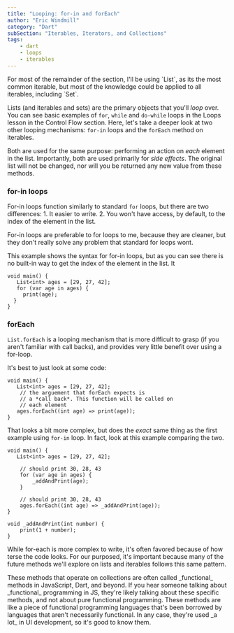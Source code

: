 ```yaml
---
title: "Looping: for-in and forEach"
author: "Eric Windmill"
category: "Dart"
subSection: "Iterables, Iterators, and Collections"
tags:
    - dart
    - loops
    - iterables
---
```


<div class='aside'>
For most of the remainder of the section, I'll be using `List`, as its the most common iterable, but most of the knowledge could be applied to all iterables, including `Set`. 
</div>

Lists (and iterables and sets) are the primary objects that you'll _loop_ over. You can see basic examples of `for`, `while` and `do-while` loops in the Loops lesson in the Control Flow section. Here, let's take a deeper look at two other looping mechanisms: `for-in` loops and the `forEach` method on iterables.

Both are used for the same purpose: performing an action on _each_ element in the list. Importantly, both are used primarily for _side effects_. The original list will not be changed, nor will you be returned any new value from these methods.  

### for-in loops

For-in loops function similarly to standard `for` loops, but there are two differences: 
    1. It easier to write. 
    2. You won't have access, by default, to the index of the element in the list.

For-in loops are preferable to for loops to me, because they are cleaner, but they don't really solve any problem that standard for loops wont.

This example shows the syntax for for-in loops, but as you can see there is no built-in way to get the index of the element in the list. It

```run-dartpad:theme-light:run-false:split-60
void main() {
   List<int> ages = [29, 27, 42];
   for (var age in ages) {
     print(age);
  }
}
```

### forEach

`List.forEach` is a looping mechanism that is more difficult to grasp (if you aren't familiar with call backs), and provides very little benefit over using a for-loop.

It's best to just look at some code:

```run-dartpad:theme-light:run-false:split-60
void main() {
   List<int> ages = [29, 27, 42];
    // the arguement that forEach expects is 
    // a *call back*. This function will be called on
    // each element
   ages.forEach((int age) => print(age));
}
```

That looks a bit more complex, but does the _exact_ same thing as the first example using `for-in` loop. In fact, look at this example comparing the two.


```run-dartpad:theme-light:run-false:split-60
void main() {
   List<int> ages = [29, 27, 42];
    
    // should print 30, 28, 43
    for (var age in ages) {
        _addAndPrint(age);
    }

    // should print 30, 28, 43
    ages.forEach((int age) => _addAndPrint(age));
}

void _addAndPrint(int number) {
    print(1 + number);
}
```

While for-each is more complex to write, it's often favored because of how terse the code looks. For our purposed, it's important because many of the future methods we'll explore on lists and iterables follows this same pattern. 

<div class='aside'>
These methods that operate on collections are often called _functional_ methods in JavaScript, Dart, and beyond. If you hear someone talking about _functional_ programming in JS, they're likely talking about these specific methods, and not about pure functional programming. These methods are like a piece of functional programming languages that's been borrowed by languages that aren't necessarily functional.
In any case, they're used _a lot_ in UI development, so it's good to know them. 
</div>

<!-- Gist
    - double each number and print it to the console
    <iframe style="height:400px;" src="https://dartpad.dev/embed-inline.html?id=39032eadecb31028079f55a35d32f45f&split=60&theme=dark"></iframe>
-->

